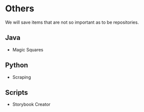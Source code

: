 # Others

We will save items that are not so important as to be repositories.

## Java

- Magic Squares

## Python

- Scraping

## Scripts

- Storybook Creator
